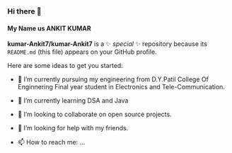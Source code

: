 ### Hi there 👋
#### My Name us ANKIT KUMAR 


**kumar-Ankit7/kumar-Ankit7** is a ✨ _special_ ✨ repository because its `README.md` (this file) appears on your GitHub profile.

Here are some ideas to get you started:

- 🔭 I’m currently pursuing my engineering from D.Y.Patil College Of Enginnering Final year student in Electronics and Tele-Communication.
- 🌱 I’m currently learning DSA and Java
- 👯 I’m looking to collaborate on open source projects.
- 🤔 I’m looking for help with my friends.

- 📫 How to reach me: ...


